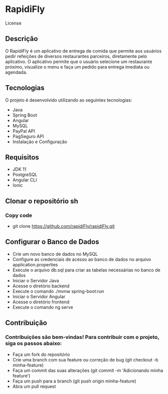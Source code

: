 # RapidiFly
License

## Descrição
O RapidiFly é um aplicativo de entrega de comida que permite aos usuários pedir refeições de diversos restaurantes parceiros, diretamente pelo aplicativo. O aplicativo permite que o usuário selecione um restaurante próximo, visualize o menu e faça um pedido para entrega imediata ou agendada.

## Tecnologias
O projeto é desenvolvido utilizando as seguintes tecnologias:

- Java
- Spring Boot
- Angular
- MySQL
- PayPal API
- PagSeguro API
- Instalação e Configuração

## Requisitos
- JDK 11
- PostgreSQL
- Angular CLI
- Ionic

## Clonar o repositório sh
### Copy code
- git clone https://github.com/rapidiFly/rapidiFly.git

## Configurar o Banco de Dados
- Crie um novo banco de dados no MySQL
- Configure as credenciais de acesso ao banco de dados no arquivo application.properties
- Execute o arquivo db.sql para criar as tabelas necessárias no banco de dados
- Iniciar o Servidor Java
- Acesse o diretório backend
- Execute o comando ./mvnw spring-boot:run
- Iniciar o Servidor Angular
- Acesse o diretório frontend
- Execute o comando ng serve

## Contribuição
### Contribuições são bem-vindas! Para contribuir com o projeto, siga os passos abaixo:

- Faça um fork do repositório
- Crie uma branch com sua feature ou correção de bug (git checkout -b minha-feature)
- Faça um commit das suas alterações (git commit -m 'Adicionando minha feature')
- Faça um push para a branch (git push origin minha-feature)
- Abra um pull request
